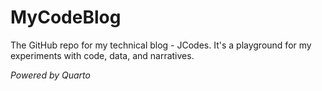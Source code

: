# MyCodeBlog
The GitHub repo for my technical blog - JCodes. It's a playground for my experiments with code, data, and narratives. 

*Powered by Quarto*
